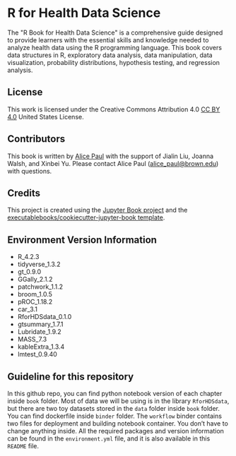 # R for Health Data Science

The "R Book for Health Data Science" is a comprehensive guide designed to provide learners with the essential skills and knowledge needed to analyze health data using the R programming language. This book covers data structures in R, exploratory data analysis, data manipulation, data visualization, probability distributions, hypothesis testing, and regression analysis.

## License

This work is licensed under the Creative Commons Attribution 4.0 [CC BY 4.0](https://creativecommons.org/licenses/by/4.0/) United States License. 

## Contributors

This book is written by [Alice Paul](alicepaul.github.io) with the support of Jialin Liu, Joanna Walsh, and Xinbei Yu. Please contact Alice Paul (alice_paul@brown.edu) with questions.

## Credits

This project is created using the [Jupyter Book project](https://jupyterbook.org/) and the [executablebooks/cookiecutter-jupyter-book template](https://github.com/executablebooks/cookiecutter-jupyter-book).

## Environment Version Information

- R_4.2.3
- tidyverse_1.3.2
- gt_0.9.0
- GGally_2.1.2
- patchwork_1.1.2
- broom_1.0.5
- pROC_1.18.2
- car_3.1
- RforHDSdata_0.1.0
- gtsummary_1.7.1
- Lubridate_1.9.2
- MASS_7.3
- kableExtra_1.3.4
- lmtest_0.9.40

## Guideline for this repository

In this github repo, you can find python notebook version of each chapter inside `book` folder. Most of data we will be using is in the library `RforHDSdata`, but there are two toy datasets stored in the `data` folder inside `book` folder. You can find dockerfile inside `binder` folder. The `workflow` binder contains two files for deployment and building notebook container. You don’t have to change anything inside. All the required packages and version information can be found in the `environment.yml` file, and it is also available in this `README` file.
